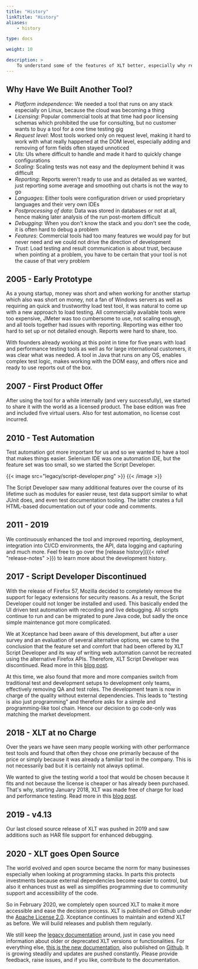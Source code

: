 ```yaml
---
title: "History"
linkTitle: "History"
aliases: 
    - history

type: docs

weight: 10

description: >
    To understand some of the features of XLT better, especially why reporting and scaling have been seen so much detailed work, you might want to check out the history of XLT.
---
```


## Why Have We Built Another Tool?

* *Platform independence*: We needed a tool that runs on any stack especially on Linux, because the cloud was becoming a thing
* *Licensing*: Popular commercial tools at that time had poor licensing schemas which prohibited the use for consulting, but no customer wants to buy a tool for a one time testing gig
* *Request level*: Most tools worked only on request level, making it hard to work with what really happened at the DOM level, especially adding and removing of form fields often stayed unnoticed
* *UIs*: UIs where difficult to handle and made it hard to quickly change configurations
* *Scaling*: Scaling tests was not easy and the deployment behind it was difficult
* *Reporting*: Reports weren't ready to use and as detailed as we wanted, just reporting some average and smoothing out charts is not the way to go
* *Languages*: Either tools were configuration driven or used proprietary languages and their very own IDEs
* *Postprocessing of data*: Data was stored in databases or not at all, hence making later analysis of the run post-mortem difficult 
* *Debugging*: When you don't know the stack and you don't see the code, it is often hard to debug a problem
* *Features*: Commercial tools had too many features we would pay for but never need and we could not drive the direction of development
* *Trust*: Load testing and result communication is about trust, because when pointing at a problem, you have to be certain that your tool is not the cause of that very problem

## 2005 - Early Prototype
As a young startup, money was short and when working for another startup which also was short on money, not a fan of Windows servers as well as requiring an quick and trustworthy load test tool, it was natural to come up with a new approach to load testing. All commercially available tools were too expensive, JMeter was too cumbersome to use, not scaling enough, and all tools together had issues with reporting. Reporting was either too hard to set up or not detailed enough. Reports were hard to share, too.

With founders already working at this point in time for five years with load and performance testing tools as well as for large international customers, it was clear what was needed. A tool in Java that runs on any OS, enables complex test logic, makes working with the DOM easy, and offers nice and ready to use reports out of the box.

## 2007 - First Product Offer
After using the tool for a while internally (and very successfully), we started to share it with the world as a licensed product. The base edition was free and included five virtual users. Also for test automation, no license cost incurred. 

## 2010 - Test Automation 
Test automation got more important for us and so we wanted to have a tool that makes things easier. Selenium IDE was one automation IDE, but the feature set was too small, so we started the Script Developer. 

{{< image src="legacy/script-developer.png" >}}
{{< /image >}}

The Script Developer saw many additional features over the course of its lifetime such as modules for easier reuse, test data support similar to what JUnit does, and even test documentation tooling. The latter creates a full HTML-based documentation out of your code and comments.

## 2011 - 2019
We continuously enhanced the tool and improved reporting, deployment, integration into CI/CD environments, the  API, data logging and capturing and much more. Feel free to go over the [release history]({{< relref "release-notes" >}}) to learn more about the development history.

## 2017 - Script Developer Discontinued
With the release of Firefox 57, Mozilla decided to completely remove the support for legacy extensions for security reasons. As a result, the Script Developer could not longer be installed and used. This basically ended the UI driven test automation with recording and live debugging. All scripts continue to run and can be migrated to pure Java code, but sadly the once simple maintenance got more complicated.

We at Xceptance had been aware of this development, but after a user survey and an evaluation of several alternative options, we came to the conclusion that the feature set and comfort that had been offered by XLT Script Developer and its way of writing web automation cannot be recreated using the alternative Firefox APIs. Therefore, XLT Script Developer was discontinued. Read more in this [blog post](https://blog.xceptance.com/2017/10/27/firefox-57-changes-and-xlt/). 

At this time, we also found that more and more companies switch from traditional test and development setups to development only teams, effectively removing QA and test roles. The development team is now in charge of the quality without external dependencies. This leads to "testing is also just programming" and therefore asks for a simple and programming-like tool chain. Hence our decision to go code-only was matching the market development.

## 2018 - XLT at no Charge
Over the years we have seen many people working with other performance test tools and found that often they chose one primarily because of the price or simply because it was already a familiar tool in the company. This is not necessarily bad but it is certainly not always optimal. 

We wanted to give the testing world a tool that would be chosen because it fits and not because the license is cheaper or has already been purchased. That's why, starting January 2018, XLT was made free of charge for load and performance testing. Read more in this [blog post](https://blog.xceptance.com/2017/12/21/xlt-now-available-free-of-charge/).

## 2019 - v4.13
Our last closed source release of XLT was pushed in 2019 and saw additions such as HAR file support for enhanced debugging.

## 2020 - XLT goes Open Source
The world evolved and open source became the norm for many businesses especially when looking at programming stacks. In parts this protects investments because external dependencies become easier to control, but also it enhances trust as well as simplifies programming due to community support and accessibility of the code. 

So in February 2020, we completely open sourced XLT to make it more accessible and ease the decision process. XLT is published on Github under the [Apache License 2.0](https://opensource.org/licenses/Apache-2.0). Xceptance continues to maintain and extend XLT as before. We will build releases and publish them regularly.

We still keep the [legacy documentation](https://lab.xceptance.de/releases/xlt/latest/index.html) around, just in case you need information about older or deprecated XLT versions or functionalities. For everything else, [this is the new documentation](https://xltdoc.xceptance.com/), also published on [Github](https://github.com/Xceptance/xlt-documentation). It is growing steadily and updates are pushed constantly. Please provide feedback, raise issues, and if you like, contribute to the documentation.




